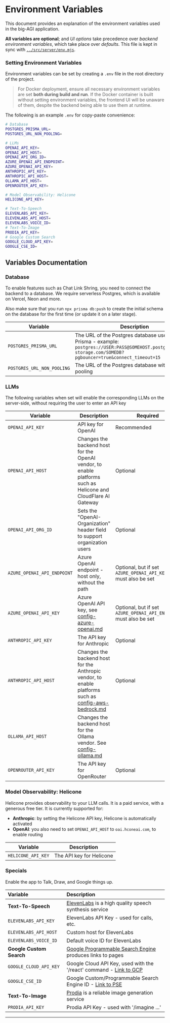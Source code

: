 # Environment Variables

This document provides an explanation of the environment variables used in the big-AGI application.

**All variables are optional**; and _UI options_ take precedence over _backend environment variables_,
which take place over _defaults_. This file is kept in sync with [`../src/server/env.mjs`](../src/server/env.mjs).

### Setting Environment Variables

Environment variables can be set by creating a `.env` file in the root directory of the project.

> For Docker deployment, ensure all necessary environment variables are set **both during build and run**.
> If the Docker container is built without setting environment variables, the frontend UI will be unaware
> of them, despite the backend being able to use them at runtime.

The following is an example `.env` for copy-paste convenience:

```bash
# Database
POSTGRES_PRISMA_URL=
POSTGRES_URL_NON_POOLING=

# LLMs
OPENAI_API_KEY=
OPENAI_API_HOST=
OPENAI_API_ORG_ID=
AZURE_OPENAI_API_ENDPOINT=
AZURE_OPENAI_API_KEY=
ANTHROPIC_API_KEY=
ANTHROPIC_API_HOST=
OLLAMA_API_HOST=
OPENROUTER_API_KEY=

# Model Observability: Helicone
HELICONE_API_KEY=

# Text-To-Speech
ELEVENLABS_API_KEY=
ELEVENLABS_API_HOST=
ELEVENLABS_VOICE_ID=
# Text-To-Image
PRODIA_API_KEY=
# Google Custom Search
GOOGLE_CLOUD_API_KEY=
GOOGLE_CSE_ID=
```

## Variables Documentation

### Database

To enable features such as Chat Link Shring, you need to connect the backend to a database. We require
serverless Postgres, which is available on Vercel, Neon and more.

Also make sure that you run `npx prisma db:push` to create the initial schema on the database for the
first time (or update it on a later stage).

| Variable                   | Description                                                                                                                                                     |
| -------------------------- | --------------------------------------------------------------------------------------------------------------------------------------------------------------- |
| `POSTGRES_PRISMA_URL`      | The URL of the Postgres database used by Prisma - example: `postgres://USER:PASS@SOMEHOST.postgres.vercel-storage.com/SOMEDB?pgbouncer=true&connect_timeout=15` |
| `POSTGRES_URL_NON_POOLING` | The URL of the Postgres database without pooling                                                                                                                |

### LLMs

The following variables when set will enable the corresponding LLMs on the server-side, without
requiring the user to enter an API key

| Variable                    | Description                                                                                                                   | Required                                                          |
| --------------------------- | ----------------------------------------------------------------------------------------------------------------------------- | ----------------------------------------------------------------- |
| `OPENAI_API_KEY`            | API key for OpenAI                                                                                                            | Recommended                                                       |
| `OPENAI_API_HOST`           | Changes the backend host for the OpenAI vendor, to enable platforms such as Helicone and CloudFlare AI Gateway                | Optional                                                          |
| `OPENAI_API_ORG_ID`         | Sets the "OpenAI-Organization" header field to support organization users                                                     | Optional                                                          |
| `AZURE_OPENAI_API_ENDPOINT` | Azure OpenAI endpoint - host only, without the path                                                                           | Optional, but if set `AZURE_OPENAI_API_KEY` must also be set      |
| `AZURE_OPENAI_API_KEY`      | Azure OpenAI API key, see [config-azure-openai.md](config-azure-openai.md)                                                    | Optional, but if set `AZURE_OPENAI_API_ENDPOINT` must also be set |
| `ANTHROPIC_API_KEY`         | The API key for Anthropic                                                                                                     | Optional                                                          |
| `ANTHROPIC_API_HOST`        | Changes the backend host for the Anthropic vendor, to enable platforms such as [config-aws-bedrock.md](config-aws-bedrock.md) | Optional                                                          |
| `OLLAMA_API_HOST`           | Changes the backend host for the Ollama vendor. See [config-ollama.md](config-ollama.md)                                      |                                                                   |
| `OPENROUTER_API_KEY`        | The API key for OpenRouter                                                                                                    | Optional                                                          |

### Model Observability: Helicone

Helicone provides observability to your LLM calls. It is a paid service, with a generous free tier.
It is currently supported for:

- **Anthropic**: by setting the Helicone API key, Helicone is automatically activated
- **OpenAI**: you also need to set `OPENAI_API_HOST` to `oai.hconeai.com`, to enable routing

| Variable           | Description              |
| ------------------ | ------------------------ |
| `HELICONE_API_KEY` | The API key for Helicone |

### Specials

Enable the app to Talk, Draw, and Google things up.

| Variable                 | Description                                                                                                             |
| :----------------------- | :---------------------------------------------------------------------------------------------------------------------- |
| **Text-To-Speech**       | [ElevenLabs](https://elevenlabs.io/) is a high quality speech synthesis service                                         |
| `ELEVENLABS_API_KEY`     | ElevenLabs API Key - used for calls, etc.                                                                               |
| `ELEVENLABS_API_HOST`    | Custom host for ElevenLabs                                                                                              |
| `ELEVENLABS_VOICE_ID`    | Default voice ID for ElevenLabs                                                                                         |
| **Google Custom Search** | [Google Programmable Search Engine](https://programmablesearchengine.google.com/about/) produces links to pages         |
| `GOOGLE_CLOUD_API_KEY`   | Google Cloud API Key, used with the '/react' command - [Link to GCP](https://console.cloud.google.com/apis/credentials) |
| `GOOGLE_CSE_ID`          | Google Custom/Programmable Search Engine ID - [Link to PSE](https://programmablesearchengine.google.com/)               |
| **Text-To-Image**        | [Prodia](https://prodia.com/) is a reliable image generation service                                                    |
| `PRODIA_API_KEY`         | Prodia API Key - used with '/imagine ...'                                                                               |

---
